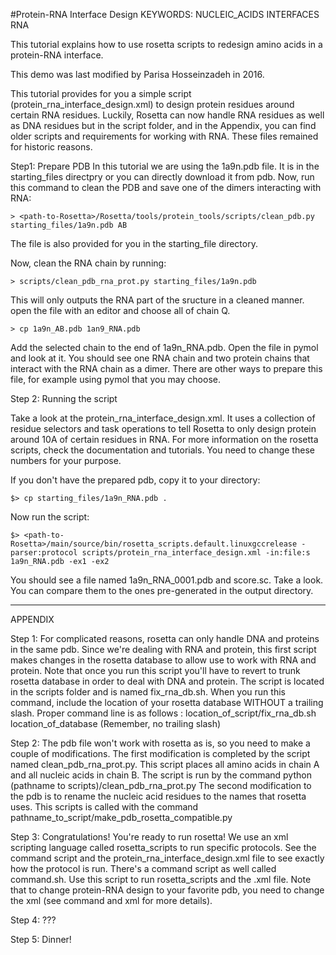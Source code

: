 #Protein-RNA Interface Design
KEYWORDS: NUCLEIC_ACIDS INTERFACES RNA

This tutorial explains how to use rosetta scripts to redesign amino acids in a protein-RNA interface.

This demo was last modified by Parisa Hosseinzadeh in 2016.

This tutorial provides for you a simple script (protein_rna_interface_design.xml) to design protein residues around certain RNA residues. Luckily, Rosetta can now handle RNA residues as well as DNA residues but in the script folder, and in the Appendix, you can find older scripts and requirements for working with RNA. These files remained for historic reasons.

Step1: Prepare PDB
In this tutorial we are using the 1a9n.pdb file. It is in the starting_files directpry or you can directly download it from pdb. Now, run this command to clean the PDB and save one of the dimers interacting with RNA:

```
> <path-to-Rosetta>/Rosetta/tools/protein_tools/scripts/clean_pdb.py starting_files/1a9n.pdb AB
```
The file is also provided for you in the starting_file directory.

Now, clean the RNA chain by running:
```
> scripts/clean_pdb_rna_prot.py starting_files/1a9n.pdb 
```
This will only outputs the RNA part of the sructure in a cleaned manner. open the file with an editor and choose all of chain Q. 
```
> cp 1a9n_AB.pdb 1an9_RNA.pdb
```
Add the selected chain to the end of 1a9n_RNA.pdb. Open the file in pymol and look at it. You should see one RNA chain and two protein chains that interact with the RNA chain as a dimer. There are other ways to prepare this file, for example using pymol that you may choose. 

Step 2: Running the script

Take a look at the protein_rna_interface_design.xml. It uses a collection of residue selectors and task operations to tell Rosetta to only design protein around 10A of certain residues in RNA. For more information on the rosetta scripts, check the documentation and tutorials. You need to change these numbers for your purpose.

If you don't have the prepared pdb, copy it to your directory:

```
$> cp starting_files/1a9n_RNA.pdb .
```

Now run the script:
```
$> <path-to-Rosetta>/main/source/bin/rosetta_scripts.default.linuxgccrelease -parser:protocol scripts/protein_rna_interface_design.xml -in:file:s 1a9n_RNA.pdb -ex1 -ex2
```
You should see a file named 1a9n_RNA_0001.pdb and score.sc. Take a look. You can compare them to the ones pre-generated in the output directory.

-------------------------------------------------------------------
APPENDIX

Step 1:
	For complicated reasons, rosetta can only handle DNA and proteins in the same pdb.  Since we're dealing with RNA and protein, this first script makes changes in the rosetta database to allow use to work with RNA and protein.  Note that once you run this script you'll have to revert to trunk rosetta database in order to deal with DNA and protein.
	The script is located in the scripts folder and is named fix_rna_db.sh.  When you run this command, include the location of your rosetta database WITHOUT a trailing slash.  Proper command line is as follows :
		location_of_script/fix_rna_db.sh location_of_database (Remember, no trailing slash)

Step 2:
	The pdb file won't work with rosetta as is, so you need to make a couple of modifications.  The first modification is completed by the script named clean_pdb_rna_prot.py.  This script places all amino acids in chain A and all nucleic acids in chain B.  The script is run by the command python (pathname to scripts)/clean_pdb_rna_prot.py
	The second modification to the pdb is to rename the nucleic acid residues to the names that rosetta uses.  This scripts is called with the command pathname_to_script/make_pdb_rosetta_compatible.py

Step 3:  Congratulations!  You're ready to run rosetta!  We use an xml scripting language called rosetta_scripts to run specific protocols.  See the command script and the protein_rna_interface_design.xml file to see exactly how the protocol is run.  There's a command script as well called command.sh.  Use this script to run rosetta_scripts and the .xml file.  Note that to change protein-RNA design to your favorite pdb, you need to change the xml (see command and xml for more details).

Step 4: ???

Step 5: Dinner!
